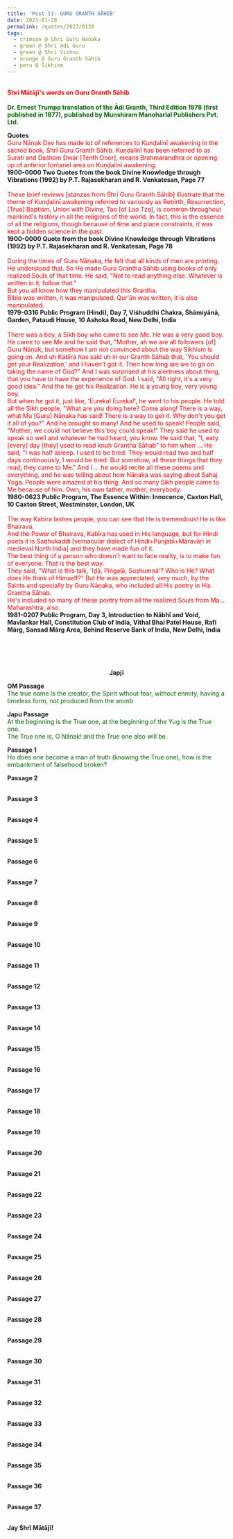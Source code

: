 ```yaml
---
title: 'Post 11: GURU GRANTH SĀHIB'
date: 2023-01-28
permalink: /quotes/2023/0128
tags:
  - crimson @ Shri Guru Nanaka
  - green @ Shri Adi Guru
  - green @ Shri Vishnu
  - orange @ Guru Granth Sāhib
  - peru @ Sikhism
---
```


<p>
<br>
<font color="red"><b>Śhrī Mātājī's words on Guru Granth Sāhib</b></font><br>
<br>
<font color="DarkGreen"><b>Dr. Ernest Trumpp translation of the Ādi Granth, Third Edition 1978 (first published in 1877), published by Munshiram Manoharlal Publishers Pvt. Ltd.</b></font><br>
</p>

<div class="para-divider"></div>

<p>
<b>Quotes</b><br>
<font color="red">Guru Nāṇak Dev has made lot of references to Kuṇḍalinī awakening in the sacred book, Śhrī Guru Granth Sāhib. Kuṇḍalinī has been referred to as Surati and Daśham Dwār [Tenth Door], means Brahmarandhra or opening up of anterior fontanel area on Kuṇḍalinī awakening.</font><br>
<b>1900-0000 Two Quotes from the book Divine Knowledge through Vibrations (1992) by P.T. Rajasekharan and R. Venkatesan, Page 77</b><br>
<br>
<font color="red">These brief reviews [stanzas from Śhrī Guru Granth Sāhib] illustrate that the theme of Kuṇḍalinī awakening referred to variously as Rebirth, Resurrection, [True] Baptism, Union with Divine, Tao [of Lao Tze], is common throughout mankind's history in all the religions of the world. In fact, this is the essence of all the religions, though because of time and place constraints, it was kept a hidden science in the past.</font><br>
<b>1900-0000 Quote from the book Divine Knowledge through Vibrations (1992) by P.T. Rajasekharan and R. Venkatesan, Page 78</b><br>
<br>
<font color="red">During the times of Guru Nāṇaka, He felt that all kinds of men are printing. He understood that. So He made Guru Grantha Sāhib using books of only realized Souls of that time. He said, "Not to read anything else. Whatever is written in it, follow that."<br>
But you all know how they manipulated this Grantha.<br>
Bible was written, it was manipulated. Qur'ān was written, it is also manipulated.</font><br>
<b>1979-0316 Public Program (Hindi), Day 7, Viśhuddhi Chakra, Śhāmiyānā, Garden, Pataudi House, 10 Ashoka Road, New Delhi, India</b><br>
<br>
<font color="red">There was a boy, a Sikh boy who came to see Me. He was a very good boy. He came to see Me and he said that, "Mother, ah we are all followers [of] Guru Nāṇak, but somehow I am not convinced about the way Sikhism is going on. And uh Kabīra has said uh in our Granth Sāhab that, 'You should get your Realization,' and I haven't got it. Then how long are we to go on taking the name of God?" And I was surprised at his alertness about thing, that you have to have the experience of God. I said, "All right, it's a very good idea." And the he got his Realization. He is a young boy, very young boy.<br>
But when he got it, just like, 'Eureka! Eureka!', he went to his people. He told all the Sikh people, "What are you doing here? Come along! There is a way, what Mu [Guru] Nāṇaka has said! There is a way to get it. Why don't you get it all of you?" And he brought so many! And he used to speak! People said, "Mother, we could not believe this boy could speak!" They said he used to speak so well and whatever he had heard, you know. He said that, "I, eaty [every] day [they] used to read knuh Grantha Sāhab" to him when ... He said, "I was half asleep. I used to be tired. They would read two and half days continuously, I would be tired. But somehow, all these things that they read, they came to Me." And I ... he would recite all these poems and everything, and he was telling about how Nāṇaka was saying about Sahaj Yoga. People were amazed at his thing. And so many Sikh people came to Me because of him. Own, his own father, mother, everybody.</font><br>
<b>1980-0623 Public Program, The Essence Within: Innocence, Caxton Hall, 10 Caxton Street, Westminster, London, UK</b><br>
<br>
<font color="red">The way Kabīra lashes people, you can see that He is tremendous! He is like Bhairava.<br>
And the Power of Bhairava, Kabīra has used in His language, but for Hindi poets it is Sadhukaddi [vernacular dialect of Hindi+Punjabi+Māravāṛī in medieval North India] and they have made fun of it.<br>
The best thing of a person who doesn't want to face reality, is to make fun of everyone. That is the best way.<br>
They said, "What is this talk, 'Iḍā, Piṅgalā, Suṣhumṇā'? Who is He? What does He think of Himself?" But He was appreciated, very much, by the Saints and specially by Guru Nāṇaka, who included all His poetry in His Grantha Sāhab.<br>
He's included so many of these poetry from all the realized Souls from Ma... Maharashtra, also.</font><br>
<b>1981-0207 Public Program, Day 3, Introduction to Nābhī and Void, Mavlankar Hall, Constitution Club of India, Vithal Bhai Patel House, Rafi Mārg, Sansad Mārg Area, Behind Reserve Bank of India, New Delhi, India</b><br>
<br>
<br>
<b></b><br>
<br>
</p>

<p style="text-align:center;">
<b>Japjī</b><br>
</p>

<p>
<b>OM Passage</b><br>
<font color="DarkGreen">The true name is the creator, the Spirit wthout fear, without enmity, having a timeless form, not produced from the womb</font><br>
</p>

<p>
<b>Japu Passage</b><br>
<font color="DarkGreen">At the beginning is the True one, at the beginning of the Yug is the True one.<br>
The True one is, O Nānak! and the True one also will be.</font><br>
</p>

<p>
<b>Passage 1</b><br>
<font color="DarkGreen">Ho does one become a man of truth (knowing the True one), how is the embankment of falsehood broken?</font><br>
</p>

<p>
<b>Passage 2</b><br>
<font color="DarkGreen"></font><br>
</p>

<p>
<b>Passage 3</b><br>
<font color="DarkGreen"></font><br>
</p>

<p>
<b>Passage 4</b><br>
<font color="DarkGreen"></font><br>
</p>

<p>
<b>Passage 5</b><br>
<font color="DarkGreen"></font><br>
</p>

<p>
<b>Passage 6</b><br>
<font color="DarkGreen"></font><br>
</p>

<p>
<b>Passage 7</b><br>
<font color="DarkGreen"></font><br>
</p>

<p>
<b>Passage 8</b><br>
<font color="DarkGreen"></font><br>
</p>

<p>
<b>Passage 9</b><br>
<font color="DarkGreen"></font><br>
</p>

<p>
<b>Passage 10</b><br>
<font color="DarkGreen"></font><br>
</p>

<p>
<b>Passage 11</b><br>
<font color="DarkGreen"></font><br>
</p>

<p>
<b>Passage 12</b><br>
<font color="DarkGreen"></font><br>
</p>

<p>
<b>Passage 13</b><br>
<font color="DarkGreen"></font><br>
</p>

<p>
<b>Passage 14</b><br>
<font color="DarkGreen"></font><br>
</p>

<p>
<b>Passage 15</b><br>
<font color="DarkGreen"></font><br>
</p>

<p>
<b>Passage 16</b><br>
<font color="DarkGreen"></font><br>
</p>

<p>
<b>Passage 17</b><br>
<font color="DarkGreen"></font><br>
</p>

<p>
<b>Passage 18</b><br>
<font color="DarkGreen"></font><br>
</p>

<p>
<b>Passage 19</b><br>
<font color="DarkGreen"></font><br>
</p>

<p>
<b>Passage 20</b><br>
<font color="DarkGreen"></font><br>
</p>

<p>
<b>Passage 21</b><br>
<font color="DarkGreen"></font><br>
</p>

<p>
<b>Passage 22</b><br>
<font color="DarkGreen"></font><br>
</p>

<p>
<b>Passage 23</b><br>
<font color="DarkGreen"></font><br>
</p>

<p>
<b>Passage 24</b><br>
<font color="DarkGreen"></font><br>
</p>

<p>
<b>Passage 25</b><br>
<font color="DarkGreen"></font><br>
</p>

<p>
<b>Passage 26</b><br>
<font color="DarkGreen"></font><br>
</p>

<p>
<b>Passage 27</b><br>
<font color="DarkGreen"></font><br>
</p>

<p>
<b>Passage 28</b><br>
<font color="DarkGreen"></font><br>
</p>

<p>
<b>Passage 29</b><br>
<font color="DarkGreen"></font><br>
</p>

<p>
<b>Passage 30</b><br>
<font color="DarkGreen"></font><br>
</p>

<p>
<b>Passage 31</b><br>
<font color="DarkGreen"></font><br>
</p>

<p>
<b>Passage 32</b><br>
<font color="DarkGreen"></font><br>
</p>

<p>
<b>Passage 33</b><br>
<font color="DarkGreen"></font><br>
</p>

<p>
<b>Passage 34</b><br>
<font color="DarkGreen"></font><br>
</p>

<p>
<b>Passage 35</b><br>
<font color="DarkGreen"></font><br>
</p>

<p>
<b>Passage 36</b><br>
<font color="DarkGreen"></font><br>
</p>

<p>
<b>Passage 37</b><br>
<font color="DarkGreen"></font><br>
</p>

<div class="para-divider"></div>

<p><b>Jay Śhrī Mātājī!</b>
</p>